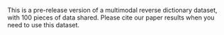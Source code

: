 This is a pre-release version of a multimodal reverse dictionary dataset, with 100 pieces of data shared. Please cite our paper results when you need to use this dataset.
